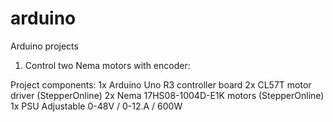 # arduino
Arduino projects

1. Control two Nema motors with encoder:

  Project components:
    1x Arduino Uno R3 controller board
    2x CL57T motor driver (StepperOnline)
    2x Nema 17HS08-1004D-E1K motors (StepperOnline)
    1x PSU Adjustable 0-48V / 0-12.A / 600W

